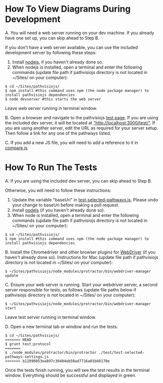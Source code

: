 # How To View Diagrams During Development

A. You will need a web server running on your dev machine. If you already have one set up, you can skip ahead to Step B.

If you don't have a web server available, you can use the included development server by following these steps:

1. Install [nodejs](http://nodejs.org/download/), if you haven't already done so.
2. When nodejs is installed, open a terminal and enter the following commands (update file path if pathvisiojs directory is not located in ~/Sites/ on your computer):

```
$ cd ~/Sites/pathvisiojs/
$ npm install #this command uses npm (the node package manager) to install pathvisiojs dependencies
$ node devserver #this starts the web server
```
Leave web server running in terminal window.

B. Open a browser and navigate to the pathvisiojs [test page](https://github.com/wikipathways/pathvisiojs/blob/master/test/index.html). If you are using the included dev server, it will be located at ["http://localhost:3000/test/"](http://localhost:3000/test/). If you are using another server, edit the URL as required for your server setup. Then follow a link for any one of the pathways listed.

C. If you add a new JS file, you will need to add a reference to it in [compare.js](https://github.com/wikipathways/pathvisiojs/blob/master/test/compare.js#L116).

# How To Run The Tests

A. If you are using the included dev server, you can skip ahead to Step B.

Otherwise, you will need to follow these instructions:

1. Update the variable "baseUri" in [test-selected-pathways.js](https://github.com/wikipathways/pathvisiojs/blob/master/test/e2e/test-selected-pathways.js#L16). Please undo your change to baseUri before making a pull request.
2. Install [nodejs](http://nodejs.org/download/) (if you haven't already done so).
3. When node is installed, open a terminal and enter the following commands (update file path if pathvisiojs directory is not located in ~/Sites/ on your computer):

```
$ cd ~/Sites/pathvisiojs/
$ npm install #this command uses npm (the node package manager) to install pathvisiojs dependencies
```

B. Install the Chromedriver and other browser plugins for [WebDriver](http://docs.seleniumhq.org/projects/webdriver/) (if you haven't already done so). Instructions for Mac (update file path if pathvisiojs directory is not located in ~/Sites/ on your computer):

```
$ ~/Sites/pathvisiojs/node_modules/protractor/bin/webdriver-manager update
```

C. Ensure your web server is running. Start your webdriver server, a second server responsible for tests, as follows (update file paths below if pathvisiojs directory is not located in ~/Sites/ on your computer):

```
$ ~/Sites/pathvisiojs/node_modules/protractor/bin/webdriver-manager start
```

Leave test server running in terminal window.

D. Open a new terminal tab or window and run the tests:

```
$ cd ~/Sites/pathvisiojs/
<<<<<<< HEAD
$ grunt test:protocol
=======
$ ./node_modules/protractor/bin/protractor ./test/test-selected-pathways-settings.js
>>>>>>> b12890853ea897c30404eb50ad7716a01b68170e
```

Once the tests finish running, you will see the test results in the terminal window. Everything should be successful and displayed in green.
